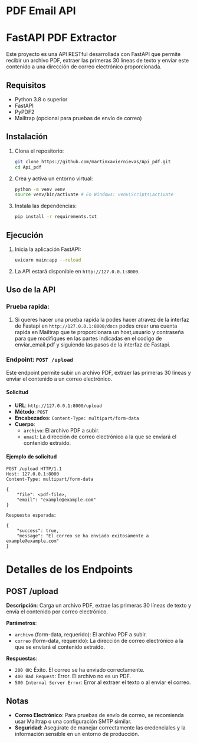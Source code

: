 # PDF Email API

# FastAPI PDF Extractor

Este proyecto es una API RESTful desarrollada con FastAPI que permite recibir un archivo PDF, extraer las primeras 30 líneas de texto y enviar este contenido a una dirección de correo electrónico proporcionada.

## Requisitos

- Python 3.8 o superior
- FastAPI
- PyPDF2
- Mailtrap (opcional para pruebas de envío de correo)

## Instalación

1. Clona el repositorio:

    ```bash
    git clone https://github.com/martinxaviernievas/Api_pdf.git
    cd Api_pdf
    ```

2. Crea y activa un entorno virtual:

    ```bash
    python -m venv venv
    source venv/bin/activate # En Windows: venv\Scripts\activate
    ```

3. Instala las dependencias:

    ```bash
    pip install -r requirements.txt
    ```

## Ejecución

1. Inicia la aplicación FastAPI:

    ```bash
    uvicorn main:app --reload
    ```

2. La API estará disponible en `http://127.0.0.1:8000`.


## Uso de la API

### Prueba rapida:

1. Si queres hacer una prueba rapida la podes hacer atravez de la interfaz de Fastapi en `http://127.0.0.1:8000/docs`
podes crear una cuenta rapida en Mailtrap que te proporcionara un host,usuario y contraseña para que modifiques en las partes indicadas en el codigo de enviar_email.pdf y siguiendo las pasos de la interfaz de Fastapi.


### Endpoint: `POST /upload`

Este endpoint permite subir un archivo PDF, extraer las primeras 30 líneas y enviar el contenido a un correo electrónico.

#### Solicitud

- **URL**: `http://127.0.0.1:8000/upload`
- **Método**: `POST`
- **Encabezados**: `Content-Type: multipart/form-data`
- **Cuerpo**:
    - `archivo`: El archivo PDF a subir.
    - `email`: La dirección de correo electrónico a la que se enviará el contenido extraído.

#### Ejemplo de solicitud

```http
POST /upload HTTP/1.1
Host: 127.0.0.1:8000
Content-Type: multipart/form-data

{
    "file": <pdf-file>,
    "email": "example@example.com"
}

Respuesta esperada:

{
    "success": true,
    "message": "El correo se ha enviado exitosamente a example@example.com" 
}
```

# Detalles de los Endpoints

## POST /upload

**Descripción**: Carga un archivo PDF, extrae las primeras 30 líneas de texto y envía el contenido por correo electrónico.

**Parámetros**:
- `archivo` (form-data, requerido): El archivo PDF a subir.
- `correo` (form-data, requerido): La dirección de correo electrónico a la que se enviará el contenido extraído.

**Respuestas**:
- `200 OK`: Éxito. El correo se ha enviado correctamente.
- `400 Bad Request`: Error. El archivo no es un PDF.
- `500 Internal Server Error`: Error al extraer el texto o al enviar el correo.

## Notas

- **Correo Electrónico**: Para pruebas de envío de correo, se recomienda usar Mailtrap o una configuración SMTP similar.
- **Seguridad**: Asegúrate de manejar correctamente las credenciales y la información sensible en un entorno de producción.
